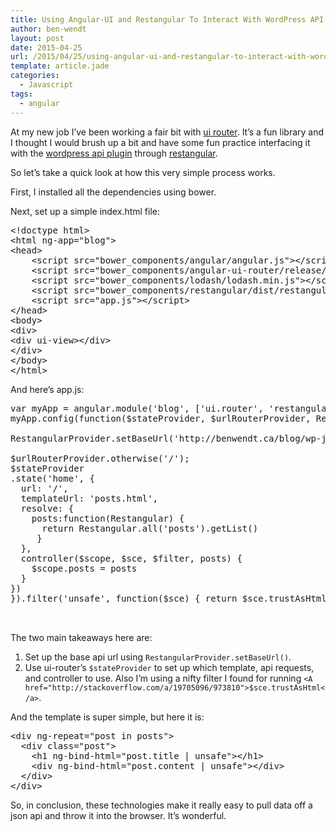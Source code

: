 ```yaml
---
title: Using Angular-UI and Restangular To Interact With WordPress API
author: ben-wendt
layout: post
date: 2015-04-25
url: /2015/04/25/using-angular-ui-and-restangular-to-interact-with-wordpress-api/
template: article.jade
categories:
  - Javascript
tags:
  - angular
---
```

At my new job I&#8217;ve been working a fair bit with [ui router][1]. It&#8217;s a fun library and I thought I would brush up a bit and have some fun practice interfacing it with the [wordpress api plugin][2] through [restangular][3].

<span class="more"></span>


So let&#8217;s take a quick look at how this very simple process works.

First, I installed all the dependencies using bower.

Next, set up a simple index.html file:

<pre class="brush: xml; title: ; notranslate" title="">&lt;!doctype html&gt;
&lt;html ng-app="blog"&gt;
&lt;head&gt;
    &lt;script src="bower_components/angular/angular.js"&gt;&lt;/script&gt;
    &lt;script src="bower_components/angular-ui-router/release/angular-ui-router.js"&gt;&lt;/script&gt;
    &lt;script src="bower_components/lodash/lodash.min.js"&gt;&lt;/script&gt;
    &lt;script src="bower_components/restangular/dist/restangular.js"&gt;&lt;/script&gt;
    &lt;script src="app.js"&gt;&lt;/script&gt;
&lt;/head&gt;
&lt;body&gt;
&lt;div&gt;
&lt;div ui-view&gt;&lt;/div&gt;
&lt;/div&gt;
&lt;/body&gt;
&lt;/html&gt;
</pre>

And here&#8217;s app.js:

<pre class="brush: jscript; title: ; notranslate" title="">var myApp = angular.module('blog', ['ui.router', 'restangular']);
myApp.config(function($stateProvider, $urlRouterProvider, RestangularProvider) {

RestangularProvider.setBaseUrl('http://benwendt.ca/blog/wp-json/')

$urlRouterProvider.otherwise('/');
$stateProvider
.state('home', {
  url: '/',
  templateUrl: 'posts.html',
  resolve: {
    posts:function(Restangular) {
      return Restangular.all('posts').getList()
     }
  },
  controller($scope, $sce, $filter, posts) {
    $scope.posts = posts
  }
})
}).filter('unsafe', function($sce) { return $sce.trustAsHtml })


</pre>

The two main takeaways here are:

  1. Set up the base api url using `RestangularProvider.setBaseUrl()`.
  2. Use ui-router&#8217;s `$stateProvider` to set up which template, api requests, and controller to use.
Also I&#8217;m using a nifty filter I found for running `<A href="http://stackoverflow.com/a/19705096/973810">$sce.trustAsHtml</a>`.

And the template is super simple, but here it is:

<pre class="brush: xml; title: ; notranslate" title="">&lt;div ng-repeat="post in posts"&gt;
  &lt;div class="post"&gt;
    &lt;h1 ng-bind-html="post.title | unsafe"&gt;&lt;/h1&gt;
    &lt;div ng-bind-html="post.content | unsafe"&gt;&lt;/div&gt;
  &lt;/div&gt;
&lt;/div&gt;
</pre>

So, in conclusion, these technologies make it really easy to pull data off a json api and throw it into the browser. It&#8217;s wonderful.

 [1]: https://github.com/angular-ui/ui-router
 [2]: https://wordpress.org/plugins/json-rest-api/
 [3]: https://github.com/mgonto/restangular
